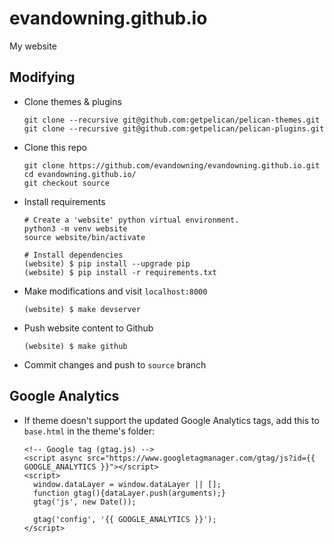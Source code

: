 # evandowning.github.io

My website

## Modifying

- Clone themes & plugins

    ```shell
    git clone --recursive git@github.com:getpelican/pelican-themes.git
    git clone --recursive git@github.com:getpelican/pelican-plugins.git
    ```

- Clone this repo

    ```shell
    git clone https://github.com/evandowning/evandowning.github.io.git
    cd evandowning.github.io/
    git checkout source
    ```

- Install requirements

    ```shell
    # Create a 'website' python virtual environment.
    python3 -m venv website
    source website/bin/activate

    # Install dependencies
    (website) $ pip install --upgrade pip
    (website) $ pip install -r requirements.txt
    ```

- Make modifications and visit `localhost:8000`

    ```shell
    (website) $ make devserver
    ```

- Push website content to Github

    ```shell
    (website) $ make github
    ```

- Commit changes and push to `source` branch

## Google Analytics

- If theme doesn't support the updated Google Analytics tags, add this to `base.html` in the theme's folder:

    ```shell
    <!-- Google tag (gtag.js) -->
    <script async src="https://www.googletagmanager.com/gtag/js?id={{ GOOGLE_ANALYTICS }}"></script>
    <script>
      window.dataLayer = window.dataLayer || [];
      function gtag(){dataLayer.push(arguments);}
      gtag('js', new Date());

      gtag('config', '{{ GOOGLE_ANALYTICS }}');
    </script>
    ```
